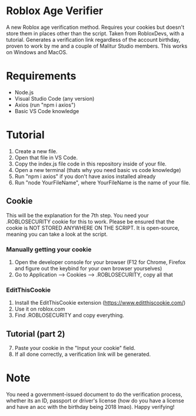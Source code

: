# Roblox Age Verifier
A new Roblox age verification method. Requires your cookies but doesn't store them in places other than the script. Taken from RobloxDevs, with a tutorial. Generates a verification link regardless of the account birthday, proven to work by me and a couple of Malitur Studio members.
This works on Windows and MacOS.

# Requirements
- Node.js
- Visual Studio Code (any version)
- Axios (run "npm i axios")
- Basic VS Code knowledge

# Tutorial
1. Create a new file.
2. Open that file in VS Code.
3. Copy the index.js file code in this repository inside of your file.
4. Open a new terminal (thats why you need basic vs code knowledge)
5. Run "npm i axios" if you don't have axios installed already
6. Run "node YourFileName", where YourFileName is the name of your file.
## Cookie
This will be the explanation for the 7th step. You need your .ROBLOSECURITY cookie for this to work. Please be ensured that the cookie is NOT STORED ANYWHERE ON THE SCRIPT. It is open-source, meaning you can take a look at the script.
### Manually getting your cookie
1. Open the developer console for your browser (F12 for Chrome, Firefox and figure out the keybind for your own browser yourselves)
2. Go to Application --> Cookies --> .ROBLOSECURITY, copy all that
### EditThisCookie 
1. Install the EditThisCookie extension (https://www.editthiscookie.com/)
2. Use it on roblox.com
3. Find .ROBLOSECURITY and copy everything.
## Tutorial (part 2)
7. Paste your cookie in the "Input your cookie" field.
8. If all done correctly, a verification link will be generated.

# Note
You need a government-issued document to do the verification process, whether its an ID, passport or driver's license (how do you have a license and have an acc with the birthday being 2018 lmao). Happy verifying!
